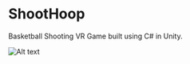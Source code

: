 # ShootHoop
Basketball Shooting VR Game built using C# in Unity. 

![Alt text](05bd496002c2278b955239098d973b9e.gif?raw=true "Optional Title")
